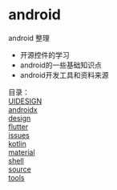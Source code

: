 # android
android 整理

* 开源控件的学习
* android的一些基础知识点
* android开发工具和资料来源

目录：  
  [UIDESIGN](https://github.com/chinabosh/android/tree/master/UIDESIGN)  
  [androidx](https://github.com/chinabosh/android/tree/master/androidx)  
  [design](https://github.com/chinabosh/android/tree/master/design)  
  [flutter](https://github.com/chinabosh/android/tree/master/flutter)  
  [issues](https://github.com/chinabosh/android/tree/master/issues)  
  [kotlin](https://github.com/chinabosh/android/tree/master/kotlin)  
  [material](https://github.com/chinabosh/android/tree/master/material)  
  [shell](https://github.com/chinabosh/android/tree/master/shell)  
  [source](https://github.com/chinabosh/android/tree/master/source)  
  [tools](https://github.com/chinabosh/android/tree/master/tools)  

